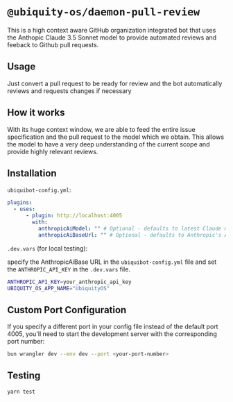 # `@ubiquity-os/daemon-pull-review`

This is a high context aware GitHub organization integrated bot that uses the Anthopic Claude 3.5 Sonnet model to provide automated reviews and feeback to Github pull requests.

## Usage

Just convert a pull request to be ready for review and the bot automatically reviews and requests changes if necessary

## How it works

With its huge context window, we are able to feed the entire issue specification and the pull request to the model which we obtain. This allows the model to have a very deep understanding of the current scope and provide highly relevant reviews.

## Installation

`ubiquibot-config.yml`:

```yml
plugins:
  - uses:
      - plugin: http://localhost:4005
        with:
          anthropicAiModel: "" # Optional - defaults to latest Claude model
          anthropicAiBaseUrl: "" # Optional - defaults to Anthropic's API endpoint
```

`.dev.vars` (for local testing):

specify the AnthropicAiBase URL in the `ubiquibot-config.yml` file and set the `ANTHROPIC_API_KEY` in the `.dev.vars` file.

```sh
ANTHROPIC_API_KEY=your_anthropic_api_key
UBIQUITY_OS_APP_NAME="UbiquityOS"
```

## Custom Port Configuration

If you specify a different port in your config file instead of the default port 4005, you'll need to start the development server with the corresponding port number:

```sh
bun wrangler dev --env dev --port <your-port-number>
```

## Testing

```sh
yarn test
```
